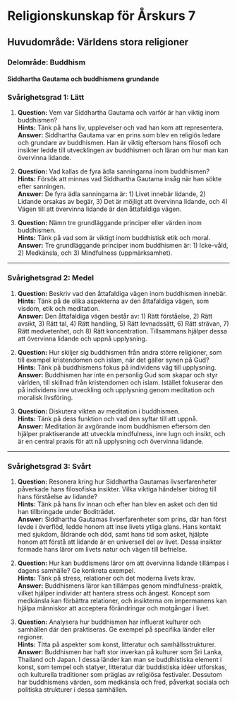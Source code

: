 # Religionskunskap för Årskurs 7
## Huvudområde: Världens stora religioner
### Delområde: Buddhism
#### Siddhartha Gautama och buddhismens grundande

### Svårighetsgrad 1: Lätt
1. **Question:** Vem var Siddhartha Gautama och varför är han viktig inom buddhismen?  
   **Hints:** Tänk på hans liv, upplevelser och vad han kom att representera.  
   **Answer:** Siddhartha Gautama var en prins som blev en religiös ledare och grundare av buddhismen. Han är viktig eftersom hans filosofi och insikter ledde till utvecklingen av buddhismen och läran om hur man kan övervinna lidande.

2. **Question:** Vad kallas de fyra ädla sanningarna inom buddhismen?  
   **Hints:** Försök att minnas vad Siddhartha Gautama insåg när han sökte efter sanningen.  
   **Answer:** De fyra ädla sanningarna är: 1) Livet innebär lidande, 2) Lidande orsakas av begär, 3) Det är möjligt att övervinna lidande, och 4) Vägen till att övervinna lidande är den åttafaldiga vägen.

3. **Question:** Nämn tre grundläggande principer eller värden inom buddhismen.  
   **Hints:** Tänk på vad som är viktigt inom buddhistisk etik och moral.  
   **Answer:** Tre grundläggande principer inom buddhismen är: 1) Icke-våld, 2) Medkänsla, och 3) Mindfulness (uppmärksamhet).

---

### Svårighetsgrad 2: Medel
1. **Question:** Beskriv vad den åttafaldiga vägen inom buddhismen innebär.  
   **Hints:** Tänk på de olika aspekterna av den åttafaldiga vägen, som visdom, etik och meditation.  
   **Answer:** Den åttafaldiga vägen består av: 1) Rätt förståelse, 2) Rätt avsikt, 3) Rätt tal, 4) Rätt handling, 5) Rätt levnadssätt, 6) Rätt strävan, 7) Rätt medvetenhet, och 8) Rätt koncentration. Tillsammans hjälper dessa att övervinna lidande och uppnå upplysning.

2. **Question:** Hur skiljer sig buddhismen från andra större religioner, som till exempel kristendomen och islam, när det gäller synen på Gud?  
   **Hints:** Tänk på buddhismens fokus på individens väg till upplysning.  
   **Answer:** Buddhismen har inte en personlig Gud som skapar och styr världen, till skillnad från kristendomen och islam. Istället fokuserar den på individens inre utveckling och upplysning genom meditation och moralisk livsföring.

3. **Question:** Diskutera vikten av meditation i buddhismen.  
   **Hints:** Tänk på dess funktion och vad den syftar till att uppnå.  
   **Answer:** Meditation är avgörande inom buddhismen eftersom den hjälper praktiserande att utveckla mindfulness, inre lugn och insikt, och är en central praxis för att nå upplysning och övervinna lidande.

---

### Svårighetsgrad 3: Svårt
1. **Question:** Resonera kring hur Siddhartha Gautamas livserfarenheter påverkade hans filosofiska insikter. Vilka viktiga händelser bidrog till hans förståelse av lidande?  
   **Hints:** Tänk på hans liv innan och efter han blev en asket och den tid han tillbringade under Boditrädet.  
   **Answer:** Siddhartha Gautamas livserfarenheter som prins, där han först levde i överflöd, ledde honom att inse livets ytliga glans. Hans kontakt med sjukdom, åldrande och död, samt hans tid som asket, hjälpte honom att förstå att lidande är en universell del av livet. Dessa insikter formade hans läror om livets natur och vägen till befrielse.

2. **Question:** Hur kan buddismens läror om att övervinna lidande tillämpas i dagens samhälle? Ge konkreta exempel.  
   **Hints:** Tänk på stress, relationer och det moderna livets krav.  
   **Answer:** Buddhismens läror kan tillämpas genom mindfulness-praktik, vilket hjälper individer att hantera stress och ångest. Koncept som medkänsla kan förbättra relationer, och insikterna om impermanens kan hjälpa människor att acceptera förändringar och motgångar i livet.

3. **Question:** Analysera hur buddhismen har influerat kulturer och samhällen där den praktiseras. Ge exempel på specifika länder eller regioner.  
   **Hints:** Titta på aspekter som konst, litteratur och samhällsstrukturer.  
   **Answer:** Buddhismen har haft stor inverkan på kulturer som Sri Lanka, Thailand och Japan. I dessa länder kan man se buddhistiska element i konst, som tempel och statyer, litteratur där buddistiska idéer utforskas, och kulturella traditioner som präglas av religiösa festivaler. Dessutom har buddhismens värden, som medkänsla och fred, påverkat sociala och politiska strukturer i dessa samhällen.